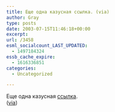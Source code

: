 ```yaml
---
title: Еще одна казусная ссылка. (via)
author: Gray
type: posts
date: 2003-07-15T11:46:18+00:00
excerpt:
url: /3458
esml_socialcount_LAST_UPDATED:
  - 1497184324
essb_cache_expire:
  - 1616336851
categories:
  - Uncategorized

---
```








Еще одна казусная <a href="http://shorterlink.com/?XFYRC4" target="_blank">ссылка</a>.  
(<a href="http://www.livejournal.com/users/1master/" target="_blank">via</a>)